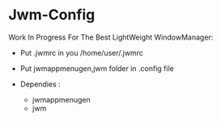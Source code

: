 # Jwm-Config

Work In Progress For The Best LightWeight WindowManager:

- Put .jwmrc in you /home/user/.jwmrc
- Put jwmappmenugen,jwm folder in .config file


- Dependies : 
  - jwmappmenugen 
  - jwm 
